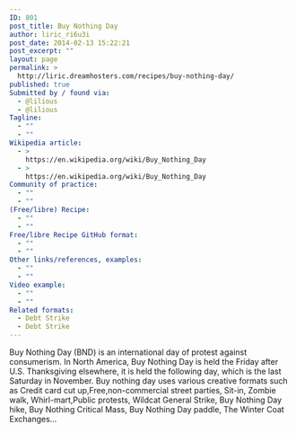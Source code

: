 ```yaml
---
ID: 801
post_title: Buy Nothing Day
author: liric_ri6u3i
post_date: 2014-02-13 15:22:21
post_excerpt: ""
layout: page
permalink: >
  http://liric.dreamhosters.com/recipes/buy-nothing-day/
published: true
Submitted by / found via:
  - @lilious
  - @lilious
Tagline:
  - ""
  - ""
Wikipedia article:
  - >
    https://en.wikipedia.org/wiki/Buy_Nothing_Day
  - >
    https://en.wikipedia.org/wiki/Buy_Nothing_Day
Community of practice:
  - ""
  - ""
(Free/libre) Recipe:
  - ""
  - ""
Free/libre Recipe GitHub format:
  - ""
  - ""
Other links/references, examples:
  - ""
  - ""
Video example:
  - ""
  - ""
Related formats:
  - Debt Strike
  - Debt Strike
---
```

Buy Nothing Day (BND) is an international day of protest against consumerism. In North America, Buy Nothing Day is held the Friday after U.S. Thanksgiving elsewhere, it is held the following day, which is the last Saturday in November. Buy nothing day uses various creative formats such as Credit card cut up,Free,non-commercial street parties, Sit-in, Zombie walk, Whirl-mart,Public protests, Wildcat General Strike, Buy Nothing Day hike, Buy Nothing Critical Mass, Buy Nothing Day paddle, The Winter Coat Exchanges...